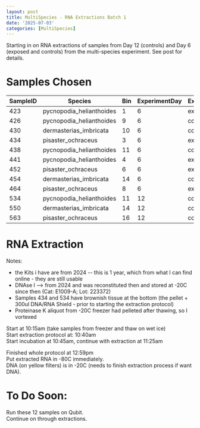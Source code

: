 ```yaml
---
layout: post
title: MultiSpecies - RNA Extractions Batch 1
date: '2025-07-03'
categories: [MultiSpecies]
---
```

Starting in on RNA extractions of samples from Day 12 (controls) and Day 6 (exposed and controls) from the multi-species experiment. See post for details.

# Samples Chosen

| SampleID | Species                  | Bin | ExperimentDay | Experiment |
|----------|--------------------------|-----|---------------|------------|
|      423 | pycnopodia_helianthoides |   1 |             6 |    exposed |
|      426 | pycnopodia_helianthoides |   9 |             6 |    control |
|      430 | dermasterias_imbricata   |  10 |             6 |    control |
|      434 | pisaster_ochraceus       |   3 |             6 |    exposed |
|      438 | pycnopodia_helianthoides |  11 |             6 |    control |
|      441 | pycnopodia_helianthoides |   4 |             6 |    exposed |
|      452 | pisaster_ochraceus       |   6 |             6 |    exposed |
|      454 | dermasterias_imbricata   |  14 |             6 |    control |
|      464 | pisaster_ochraceus       |   8 |             6 |    exposed |
|      534 | pycnopodia_helianthoides |  11 |            12 |    control |
|      550 | dermasterias_imbricata   |  14 |            12 |    control |
|      563 | pisaster_ochraceus       |  16 |            12 |    control |


# RNA Extraction
Notes:   
- the Kits i have are from 2024 -- this is 1 year, which from what I can find online - they are still usable          
- DNAse I --> from 2024 and was reconstituted then and stored at -20C since then (Cat: E1009-A; Lot: 223372)        
- Samples 434 and 534 have brownish tissue at the bottom (the pellet + 300ul DNA/RNA Shield - prior to starting the extraction protocol)     
- Proteinase K aliquot from -20C freezer had pelleted after thawing, so I vortexed                 

Start at 10:15am (take samples from freezer and thaw on wet ice)    
Start extraction protocol at: 10:40am     
Start incubation at 10:45am, continue with extraction at 11:25am     

Finished whole protocol at 12:59pm     
Put extracted RNA in -80C immediately.     
DNA (on yellow filters) is in -20C (needs to finish extraction process if want DNA).                  


# To Do Soon:
Run these 12 samples on Qubit.    
Continue on through extractions.     
